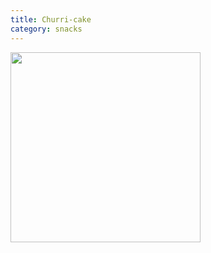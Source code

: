 ```yaml
---
title: Churri-cake
category: snacks
---
```

<img src="https://www.lemontreedwelling.com/wp-content/uploads/2019/04/Churro-Cupcakes-2-400x400.jpg" class="img-card-top" style="height:19rem;">
